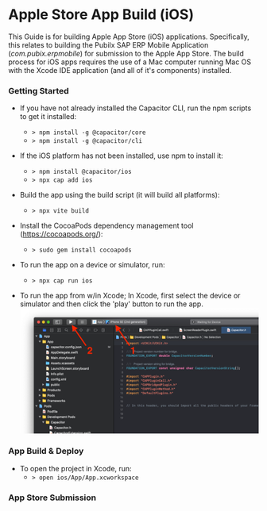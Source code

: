 # Apple Store App Build (iOS)

This Guide is for building Apple App Store (iOS) applications.  Specifically, this relates to building the Pubilx SAP ERP Mobile Application (*com.pubix.erpmobile*) for submission to the Apple App Store.  The build process for iOS apps requires the use of a Mac computer running Mac OS with the Xcode IDE application (and all of it's components) installed.

### Getting Started
- If you have not already installed the Capacitor CLI, run the npm scripts to get it installed:
    - `> npm install -g @capacitor/core`
    - `> npm install -g @capacitor/cli`

- If the iOS platform has not been installed, use npm to install it:
    - `> npm install @capacitor/ios`
    - `> npx cap add ios`

- Build the app using the build script (it will build all platforms):
    - `> npx vite build`

- Install the CocoaPods dependency management tool (https://cocoapods.org/):
    - `> sudo gem install cocoapods`


- To run the app on a device or simulator, run:
    - `> npx cap run ios`

- To run the app from w/in Xcode; In Xcode, first select the device or simulator and then click the 'play' button to run the app.
![Xcode Image](./img/runInXcode.png)


### App Build & Deploy
- To open the project in Xcode, run:
    - `> open ios/App/App.xcworkspace`

### App Store Submission